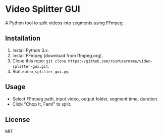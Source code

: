 # Video Splitter GUI

A Python tool to split videos into segments using FFmpeg.

## Installation

1. Install Python 3.x.
2. Install FFmpeg (download from ffmpeg.org).
3. Clone this repo: `git clone https://github.com/YourUsername/video-splitter-gui.git`.
4. Run `video_splitter_gui.py`.

## Usage

- Select FFmpeg path, input video, output folder, segment time, duration.
- Click "Chop It, Fam!" to split.

## License

MIT
